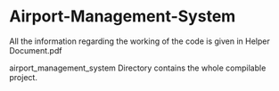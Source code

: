 # Airport-Management-System

All the information regarding the working of the code is given in Helper Document.pdf

airport_management_system Directory contains the whole compilable project.
